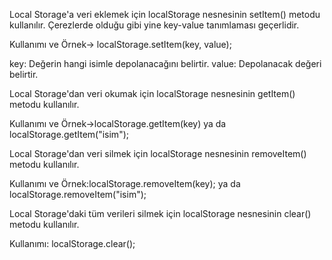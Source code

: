 Local Storage'a veri eklemek için localStorage nesnesinin setItem() metodu kullanılır. Çerezlerde olduğu gibi yine key-value tanımlaması geçerlidir.

Kullanımı ve Örnek-> localStorage.setItem(key, value);

key: Değerin hangi isimle depolanacağını belirtir.
value: Depolanacak değeri belirtir.

Local Storage'dan veri okumak için localStorage nesnesinin getItem() metodu kullanılır.

Kullanımı ve Örnek->localStorage.getItem(key) ya da localStorage.getItem("isim");

Local Storage'dan veri silmek için localStorage nesnesinin removeItem() metodu kullanılır.

Kullanımı ve Örnek:localStorage.removeItem(key); ya da localStorage.removeItem("isim");

Local Storage'daki tüm verileri silmek için localStorage nesnesinin clear() metodu kullanılır.

Kullanımı: localStorage.clear();
